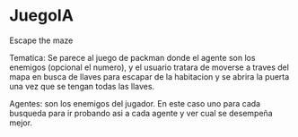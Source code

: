 # JuegoIA

Escape the maze 

Tematica: Se parece al juego de packman donde el agente son los enemigos (opcional el numero), y el usuario tratara de moverse a traves del mapa en busca de llaves para escapar de la habitacion
y se abrira la puerta una vez que se tengan todas las llaves. 

Agentes: son los enemigos del jugador. En este caso uno para cada busqueda para ir probando asi a cada agente y ver cual se desempeña mejor. 



